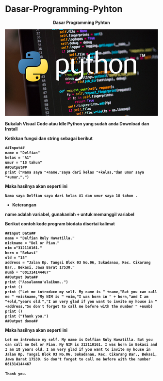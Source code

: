 # Dasar-Programming-Pyhton
<p align="center">
<b>Dasar Programming Pyhton<b>
</p>

<p align="center">
<img src="https://github.com/ariandto/py/blob/main/screen/v2.jpg"/>
</p>

Bukalah Visual Code atau Idle Python yang sudah anda Download dan Install<p>

Ketikkan fungsi dan string sebagai berikut<p>

```
##Input##
name = "Delfian"
kelas = "A1"
umur = "18 tahun"
##Output##
print ("Nama saya "+name,"saya dari kelas "+kelas,"dan umur saya "+umur,".")
```
Maka hasilnya akan seperti ini<p>
```
Nama saya Delfian saya dari kelas A1 dan umur saya 18 tahun .
```

<p>

- <b>Keterangan<b><p>
<p align="left">name adalah variabel, gunakanlah + untuk memanggil variabel</p>

<b>Berikut contoh kode program biodata disertai kalimat<b><p>
```
##Input Data##
name = "Delfian Ruly Havatilla."
nickname = "Del or Pian."
nim ="312110161."
born = "Bekasi"
old = "18"
address = "Jalan Kp. Tangsi Blok 03 No.06, Sukadanau, Kec. Cikarang Bar., Bekasi, Jawa Barat 17530."
numb = "081314144467"
##Output Data##
print ("Assalammu'alaikum..")
print ()
print ("Let me introduce my self. My name is " +name,"But you can call me " +nickname,"My NIM is " +nim,"I was born in " + born,"and I am "+old,"years old.","I am very glad if you want to invite my house in " +address,"So don't forget to call me before with the number " +numb)
print ()
print ("Thank you.")
##Output done##
```
Maka hasilnya akan seperti ini<p>
```Assalammu'alaikum..
Let me introduce my self. My name is Delfian Ruly Havatilla. But you can call me Del or Pian. My NIM is 312110161. I was born in Bekasi and I am 18 years old. I am very glad if you want to invite my house in Jalan Kp. Tangsi Blok 03 No.06, Sukadanau, Kec. Cikarang Bar., Bekasi, Jawa Barat 17530. So don't forget to call me before with the number 081314144467

Thank you.
```